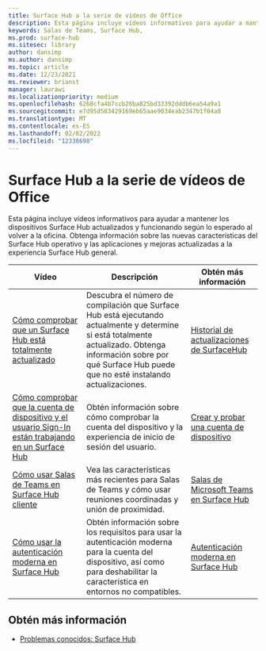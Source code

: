 ```yaml
---
title: Surface Hub a la serie de vídeos de Office
description: Esta página incluye vídeos informativos para ayudar a mantener los dispositivos Surface Hub actualizados y funcionando según lo esperado
keywords: Salas de Teams, Surface Hub,
ms.prod: surface-hub
ms.sitesec: library
author: dansimp
ms.author: dansimp
ms.topic: article
ms.date: 12/23/2021
ms.reviewer: brianst
manager: laurawi
ms.localizationpriority: medium
ms.openlocfilehash: 6268cfa4b7ccb26ba825bd33392dddb6ea54a9a1
ms.sourcegitcommit: e7d95d583429169eb65aae9034eab2347b1f04a0
ms.translationtype: MT
ms.contentlocale: es-ES
ms.lasthandoff: 02/02/2022
ms.locfileid: "12338698"
---
```

# <a name="surface-hub-return-to-the-office-video-series"></a>Surface Hub a la serie de vídeos de Office

Esta página incluye vídeos informativos para ayudar a mantener los dispositivos Surface Hub actualizados y funcionando según lo esperado al volver a la oficina.  Obtenga información sobre las nuevas características del Surface Hub operativo y las aplicaciones y mejoras actualizadas a la experiencia Surface Hub general.

| Vídeo                                                                                                        | Descripción                                                                                                                                              | Obtén más información
| ------------------------------------------------------------------------------------------------------------ | -------------------------------------------------------------------------------------------------------------------------------------------------------- | ---------------------------------------------------------------------------------------------------------------------|
| [Cómo comprobar que un Surface Hub está totalmente actualizado](https://youtu.be/rxL5cUS_3TA)                                 | Descubra el número de compilación que Surface Hub está ejecutando actualmente y determine si está totalmente actualizado. Obtenga información sobre por qué Surface Hub puede que no esté instalando actualizaciones. | [Historial de actualizaciones de SurfaceHub](surface-hub-update-history.md)                                                          |                                                                                                                                     |
| [Cómo comprobar que la cuenta de dispositivo y el usuario Sign-In están trabajando en un Surface Hub](https://youtu.be/GDACltfrIdA)   | Obtén información sobre cómo comprobar la cuenta del dispositivo y la experiencia de inicio de sesión del usuario.                                                                                      | [Crear y probar una cuenta de dispositivo](create-and-test-a-device-account-surface-hub.md#account-verification-and-testing) |
| [Cómo usar Salas de Teams en Surface Hub cliente](https://youtu.be/1NzbvPkBC-s)                                 | Vea las características más recientes para Salas de Teams y cómo usar reuniones coordinadas y unión de proximidad.                                                          | [Salas de Microsoft Teams en Surface Hub](surface-hub-teams-rooms.md)                                                   |
| [Cómo usar la autenticación moderna en Surface Hub](https://youtu.be/6d2WAs9bC0o)                              | Obtén información sobre los requisitos para usar la autenticación moderna para la cuenta del dispositivo, así como para deshabilitar la característica en entornos no compatibles.              | [Autenticación moderna en Surface Hub](surface-hub-modern-auth.md)                                                   |

## <a name="learn-more"></a>Obtén más información

- [Problemas conocidos: Surface Hub](surface-hub-2020-team-update-known-issues.md)
